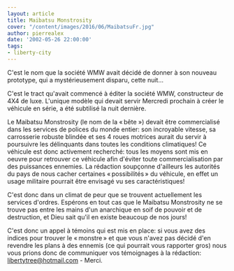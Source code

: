 ```yaml
---
layout: article
title: Maibatsu Monstrosity
cover: "/content/images/2016/06/MaibatsuFr.jpg"
author: pierrealex
date: '2002-05-26 22:00:00'
tags:
- liberty-city
---
```


C'est le nom que la société WMW avait décidé de donner à son nouveau prototype, qui a mystérieusement disparu, cette nuit...

C'est le tract qu'avait commencé à éditer la société WMW, constructeur de 4X4 de luxe. L'unique modèle qui devait servir Mercredi prochain à créer le véhicule en série, a été subtilisé la nuit dernière.

Le Maibatsu Monstrosity (le nom de la « bête ») devait être commercialisé dans les services de polices du monde entier: son incroyable vitesse, sa carrosserie robuste blindée et ses 4 roues motrices aurait du servir à poursuivre les délinquants dans toutes les conditions climatiques! Ce véhicule est donc activement recherché: tous les moyens sont mis en oeuvre pour retrouver ce véhicule afin d'éviter toute commercialisation par des puissances ennemies. La rédaction soupçonne d'ailleurs les autorités du pays de nous cacher certaines « possibilités » du véhicule, en effet un usage militaire pourrait être envisagé vu ses caractéristiques!

C'est donc dans un climat de peur que se trouvent actuellement les services d'ordres. Espérons en tout cas que le Maibatsu Monstrosity ne se trouve pas entre les mains d'un anarchique en soif de pouvoir et de destruction, et Dieu sait qu'il en existe beaucoup de nos jours!

C'est donc un appel à témoins qui est mis en place: si vous avez des indices pour trouver le « monstre » et que vous n'avez pas décidé d'en revendre les plans à des ennemis (ce qui pourrait vous rapporter gros) nous vous prions donc de communiquer vos témoignages à la rédaction: [libertytree@hotmail.com](mailto:libertytree@hotmail.com) - Merci.